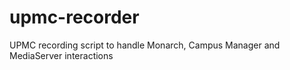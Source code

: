 # upmc-recorder

UPMC recording script to handle Monarch, Campus Manager and MediaServer interactions
